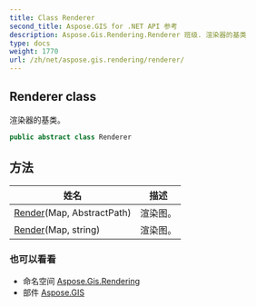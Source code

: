 ```yaml
---
title: Class Renderer
second_title: Aspose.GIS for .NET API 参考
description: Aspose.Gis.Rendering.Renderer 班级. 渲染器的基类
type: docs
weight: 1770
url: /zh/net/aspose.gis.rendering/renderer/
---
```

## Renderer class

渲染器的基类。

```csharp
public abstract class Renderer
```

## 方法

| 姓名 | 描述 |
| --- | --- |
| [Render](../../aspose.gis.rendering/renderer/render/#render)(Map, AbstractPath) | 渲染图。 |
| [Render](../../aspose.gis.rendering/renderer/render/#render_1)(Map, string) | 渲染图。 |

### 也可以看看

* 命名空间 [Aspose.Gis.Rendering](../../aspose.gis.rendering/)
* 部件 [Aspose.GIS](../../)


